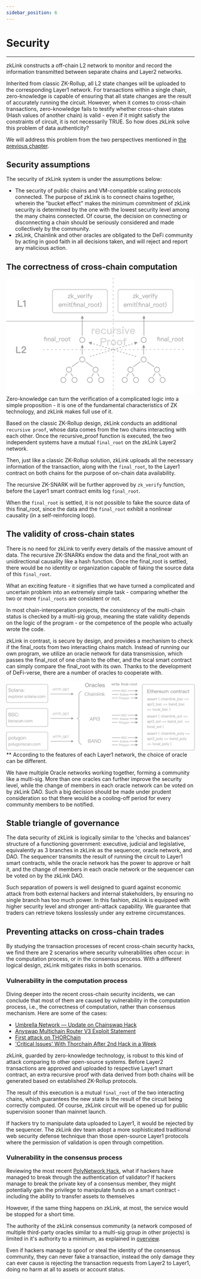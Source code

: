 ```yaml
---
sidebar_position: 6
---
```


# Security

---

zkLink constructs a off-chain L2 network to monitor and record the information transmitted between separate chains and Layer2 networks.

Inherited from classic ZK-Rollup, all L2 state changes will be uploaded to the corresponding Layer1 network. For transactions within a single chain, zero-knowledge is capable of ensuring that all state changes are the result of accurately running the circuit. However, when it comes to cross-chain transactions, zero-knowledge fails to testify whether cross-chain states (Hash values of another chain) is valid - even if it might satisfy the constraints of circuit, it is not necessarily TRUE. So how does zkLink solve this problem of data authenticity?

We will address this problem from the two perspectives mentioned in [the previous chapter](/docs/Technology/Overview#two-key-components-in-cross-chain-interoperability).

## Security assumptions
The security of zkLink system is under the assumptions below:

- The security of public chains and VM-compatible scaling protocols connected. The purpose of zkLink is to connect chains together, wherein the "bucket effect" makes the minimum commitment of zkLink security is determined by the one with the lowest security level among the many chains connected. Of course, the decision on connecting or disconnecting a chain should be seriously considered and made collectively by the community.
- zkLink, Chainlink and other oracles are obligated to the DeFi community by acting in good faith in all decisions taken, and will reject and report any malicious action.

## The correctness of cross-chain computation
![recursive](../../static/img/tech/recursive.png)
Zero-knowledge can turn the verification of a complicated logic into a simple proposition - it is one of the fundamental characteristics of ZK technology, and zkLink makes full use of it.

Based on the classic ZK-Rollup design, zkLink conducts an additional `recursive proof`, whose data comes from the two chains interacting with each other. Once the recursive_proof function is executed, the two independent systems have a mutual `final_root` on the zkLink Layer2 network.

Then, just like a classic ZK-Rollup solution, zkLink uploads all the necessary information of the transaction, along with the `final_root`, to the Layer1 contract on both chains for the purpose of on-chain data availability.

The recursive ZK-SNARK will be further approved by `zk_verify` function, before the Layer1 smart contract emits log `final_root`.

When the `final_root` is settled, it is not possible to fake the source data of this final_root, since the data and the `final_root` exhibit a nonlinear causality (in a self-reinforcing loop).


## The validity of cross-chain states
There is no need for zkLink to verify every details of the massive amount of data. The recursive ZK-SNARKs endow the data and the final_root with an unidirectional causality like a hash function. Once the final_root is settled, there would be no identity or organization capable of faking the source data of this `final_root`.

What an exciting feature - it signifies that we have turned a complicated and uncertain problem into an extremely simple task - comparing whether the two or more `final_roots` are consistent or not.

In most chain-interoperation projects, the consistency of the multi-chain status is checked by a multi-sig group, meaning the state validity depends on the logic of the program - or the competence of the people who actually wrote the code.

zkLink in contrast, is secure by design, and provides a mechanism to check if the final_roots from two interacting chains match. Instead of running our own program, we utilize an oracle network for data transmission, which passes the final_root of one chain to the other, and the local smart contract can simply compare the final_root with its own. Thanks to the development of DeFi-verse, there are a number of oracles to cooperate with.

![oracles](../../static/img/tech/oracles.png)
** According to the features of each Layer1 network, the choice of oracle can be different.


We have multiple Oracle networks working together, forming a community like a multi-sig. More than one oracles can further improve the security level, while the change of members in each oracle network can be voted on by zkLink DAO. Such a big decision should be made under prudent consideration so that there would be a cooling-off period for every community members to be notified.

## Stable triangle of governance

The data security of zkLink is logically similar to the 'checks and balances' structure of a functioning government: executive, judicial and legislative, equivalently as 3 branches in zkLink as the sequencer, oracle network, and DAO. The sequencer transmits the result of running the circuit to Layer1 smart contracts, while the oracle network has the power to approve or halt it, and the change of members in each oracle network or the sequencer can be voted on by the zkLink DAO.

Such separation of powers is well designed to guard against economic attack from both external hackers and internal stakeholders, by ensuring no single branch has too much power. In this fashion, zkLink is equipped with higher security level and stronger anti-attack capability. We guarantee that traders can retrieve tokens losslessly under any extreme circumstances.


## Preventing attacks on cross-chain trades

By studying the transaction processes of recent cross-chain security hacks, we find there are 2 scenarios where security vulnerabilities often occur: in the computation process, or in the consensus process. With a different logical design, zkLink mitigates risks in both scenarios.

### Vulnerability in the computation process
Diving deeper into the recent cross-chain security incidents, we can conclude that most of them are caused by vulnerability in the computation process, i.e., the correctness of computation, rather than consensus mechanism. Here are some of the cases:

* [Umbrella Network — Update on Chainswap Hack](https://medium.com/umbrella-network/umbrella-network-update-on-chainswap-hack-628d1aaaa873)
* [Anyswap Multichain Router V3 Exploit Statement](https://anyswap.medium.com/anyswap-multichain-router-v3-exploit-statement-6833f1b7e6fb)
* [First attack on THORChain](https://www.reddit.com/r/THORChain/comments/oa0kss/first_attack_on_thorchain_fixed_already/)
* ['Critical Issues' With Thorchain After 2nd Hack in a Week](https://decrypt.co/76694/critical-issues-with-thorchain-after-2nd-hack-week)

zkLink, guarded by zero-knowledge technology, is robust to this kind of attack comparing to other open-source systems. Before Layer2 transactions are approved and uploaded to respective Layer1 smart contract, an extra recursive proof with data derived from both chains will be generated based on established ZK-Rollup protocols.

The result of this execution is a mutual `final_root` of the two interacting chains, which guarantees the new state is the result of the circuit being correctly computed. Of course, zkLink circuit will be opened up for public supervision sooner than mainnet launch.

If hackers try to manipulate data uploaded to Layer1,  it would be rejected by the sequencer. The zkLink dev team adopt a more sophisticated traditional web security defense technique than those open-source Layer1 protocols where the permission of validation is open through competition.

### Vulnerability in the consensus process
Reviewing the most recent [PolyNetwork Hack](https://decrypt.co/78163/polynetwork-suffers-record-breaking-600-3m-hack), what if hackers have managed to break through the authentication of validator? If hackers manage to break the private key of a consensus member, they might potentially gain the privilege to manipulate funds on a smart contract - including the ability to transfer assets to themselves

However, if the same thing happens on zkLink, at most, the service would be stopped for a short time.

The authority of the zkLink consensus community (a network composed of multiple third-party oracles similar to a multi-sig group in other projects) is limited in it's authority to a minimum, as explained in [overview](/docs/Technology/Overview).

Even if hackers manage to spoof or steal the identity of the consensus community, they can never fake a transaction, instead the only damage they can ever cause is rejecting the transaction requests from Layer2 to Layer1, doing no harm at all to assets or account status.
